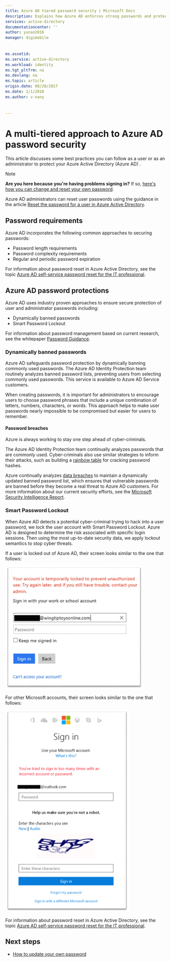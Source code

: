 ```yaml
---
title: Azure AD tiered password security | Microsoft Docs
description: Explains how Azure AD enforces strong passwords and protects users passwords from cyber criminals,
services: active-directory
documentationcenter: ''
author: yunan2016
manager: digimobile


ms.assetid:
ms.service: active-directory
ms.workload: identity
ms.tgt_pltfrm: na
ms.devlang: na
ms.topic: article
origin.date: 08/28/2017
ms.date: 1/1/2018
ms.author: v-nany


---
```

# A multi-tiered approach to Azure AD password security

This article discusses some best practices you can follow as a user or as an administrator to protect your Azure Active Directory (Azure AD) .

 > [!NOTE]
 > **Are you here because you're having problems signing in?** If so, [here's how you can change and reset your own password](active-directory-passwords-update-your-own-password.md).
 >
 > Azure AD administrators can reset user passwords using the guidance in the article [Reset the password for a user in Azure Active Directory](active-directory-users-reset-password-azure-portal.md).
 >

## Password requirements

Azure AD incorporates the following common approaches to securing passwords:

* Password length requirements
* Password complexity requirements
* Regular and periodic password expiration

For information about password reset in Azure Active Directory, see the topic [Azure AD self-service password reset for the IT professional](active-directory-passwords-update-your-own-password.md).

## Azure AD password protections

Azure AD uses industry proven approaches to ensure secure protection of user and administrator passwords including:

* Dynamically banned passwords
* Smart Password Lockout

For information about password management based on current research, see the whitepaper [Password Guidance](http://aka.ms/passwordguidance).

### Dynamically banned passwords

Azure AD safeguards password protection by dynamically banning commonly used passwords. The Azure AD Identity Protection team routinely analyzes banned password lists, preventing users from selecting commonly used passwords. This service is available to Azure AD  Service customers.

When creating passwords, it is important for administrators to encourage users to choose password phrases that include a unique combination of letters, numbers, characters, or words. This approach helps to make user passwords nearly impossible to be compromised but easier for users to remember.

#### Password breaches

Azure is always working to stay one step ahead of cyber-criminals.

The Azure AD Identity Protection team continually analyzes passwords that are commonly used. Cyber-criminals also use similar strategies to inform their attacks, such as building a [rainbow table](https://en.wikipedia.org/wiki/Rainbow_table) for cracking password hashes.

Azure continually analyzes [data breaches](https://www.privacyrights.org/data-breaches) to maintain a dynamically updated banned password list, which ensures that vulnerable passwords are banned before they become a real threat to Azure AD customers. For more information about our current security efforts, see the [Microsoft Security Intelligence Report](https://www.microsoft.com/security/sir/default.aspx).

### Smart Password Lockout

When Azure AD detects a potential cyber-criminal trying to hack into a user password, we lock the user account with Smart Password Lockout. Azure AD is designed to determine the risk associated with specific login sessions. Then using the most up-to-date security data, we apply lockout semantics to stop cyber threats.

If a user is locked out of Azure AD, their screen looks similar to the one that follows:

  ![Locked out of Azure AD](./media/active-directory-secure-passwords/locked-out-azuread.png)

For other Microsoft accounts, their screen looks similar to the one that follows:

  ![Locked out of a Microsoft account](./media/active-directory-secure-passwords/locked-out-ms-accounts.png)

For information about password reset in Azure Active Directory, see the topic [Azure AD self-service password reset for the IT professional](active-directory-passwords-update-your-own-password.md).



## Next steps

* [How to update your own password](active-directory-passwords-update-your-own-password.md)

